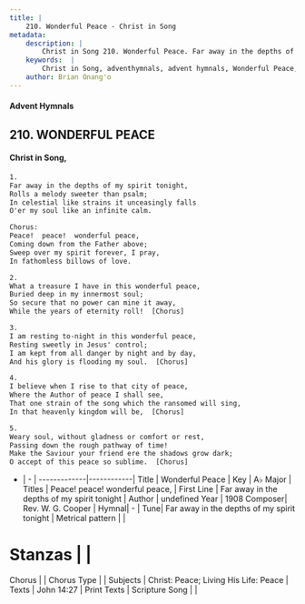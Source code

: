 ```yaml
---
title: |
    210. Wonderful Peace - Christ in Song
metadata:
    description: |
        Christ in Song 210. Wonderful Peace. Far away in the depths of my spirit tonight, Rolls a melody sweeter than psalm; In celestial like strains it unceasingly falls O'er my soul like an infinite calm. Chorus: Peace!  peace!  wonderful peace, Coming down from the Father above; Sweep over my spirit forever, I pray, In fathomless billows of love.
    keywords:  |
        Christ in Song, adventhymnals, advent hymnals, Wonderful Peace, Far away in the depths of my spirit tonight. Peace!  peace!  wonderful peace,
    author: Brian Onang'o
---
```


#### Advent Hymnals
## 210. WONDERFUL PEACE
####  Christ in Song,

```txt
1.
Far away in the depths of my spirit tonight,
Rolls a melody sweeter than psalm;
In celestial like strains it unceasingly falls
O'er my soul like an infinite calm.

Chorus:
Peace!  peace!  wonderful peace,
Coming down from the Father above;
Sweep over my spirit forever, I pray,
In fathomless billows of love.

2.
What a treasure I have in this wonderful peace,
Buried deep in my innermost soul;
So secure that no power can mine it away,
While the years of eternity roll!  [Chorus]

3.
I am resting to-night in this wonderful peace,
Resting sweetly in Jesus' control;
I am kept from all danger by night and by day,
And his glory is flooding my soul.  [Chorus]

4.
I believe when I rise to that city of peace,
Where the Author of peace I shall see,
That one strain of the song which the ransomed will sing,
In that heavenly kingdom will be,  [Chorus]

5.
Weary soul, without gladness or comfort or rest,
Passing down the rough pathway of time!
Make the Saviour your friend ere the shadows grow dark;
O accept of this peace so sublime.  [Chorus]

```

- |   -  |
-------------|------------|
Title | Wonderful Peace |
Key | A♭ Major |
Titles | Peace!  peace!  wonderful peace, |
First Line | Far away in the depths of my spirit tonight |
Author | undefined
Year | 1908
Composer| Rev. W. G. Cooper |
Hymnal|  - |
Tune| Far away in the depths of my spirit tonight |
Metrical pattern | |
# Stanzas |  |
Chorus |  |
Chorus Type |  |
Subjects | Christ: Peace; Living His Life: Peace |
Texts | John 14:27 |
Print Texts | 
Scripture Song |  |
    
